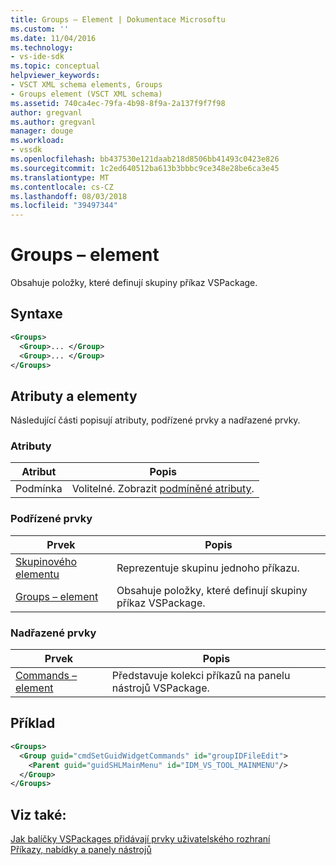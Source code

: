 ```yaml
---
title: Groups – Element | Dokumentace Microsoftu
ms.custom: ''
ms.date: 11/04/2016
ms.technology:
- vs-ide-sdk
ms.topic: conceptual
helpviewer_keywords:
- VSCT XML schema elements, Groups
- Groups element (VSCT XML schema)
ms.assetid: 740ca4ec-79fa-4b98-8f9a-2a137f9f7f98
author: gregvanl
ms.author: gregvanl
manager: douge
ms.workload:
- vssdk
ms.openlocfilehash: bb437530e121daab218d8506bb41493c0423e826
ms.sourcegitcommit: 1c2ed640512ba613b3bbbc9ce348e28be6ca3e45
ms.translationtype: MT
ms.contentlocale: cs-CZ
ms.lasthandoff: 08/03/2018
ms.locfileid: "39497344"
---
```

# <a name="groups-element"></a>Groups – element
Obsahuje položky, které definují skupiny příkaz VSPackage.  
  
## <a name="syntax"></a>Syntaxe  
  
```xml  
<Groups>  
  <Group>... </Group>  
  <Group>... </Group>  
</Groups>  
```  
  
## <a name="attributes-and-elements"></a>Atributy a elementy  
 Následující části popisují atributy, podřízené prvky a nadřazené prvky.  
  
### <a name="attributes"></a>Atributy  
  
|Atribut|Popis|  
|---------------|-----------------|  
|Podmínka|Volitelné. Zobrazit [podmíněné atributy](../extensibility/vsct-xml-schema-conditional-attributes.md).|  
  
### <a name="child-elements"></a>Podřízené prvky  
  
|Prvek|Popis|  
|-------------|-----------------|  
|[Skupinového elementu](../extensibility/group-element.md)|Reprezentuje skupinu jednoho příkazu.|  
|[Groups – element](../extensibility/groups-element.md)|Obsahuje položky, které definují skupiny příkaz VSPackage.|  
  
### <a name="parent-elements"></a>Nadřazené prvky  
  
|Prvek|Popis|  
|-------------|-----------------|  
|[Commands – element](../extensibility/commands-element.md)|Představuje kolekci příkazů na panelu nástrojů VSPackage.|  
  
## <a name="example"></a>Příklad  
  
```xml  
<Groups>  
  <Group guid="cmdSetGuidWidgetCommands" id="groupIDFileEdit">  
    <Parent guid="guidSHLMainMenu" id="IDM_VS_TOOL_MAINMENU"/>  
  </Group>  
</Groups>  
```  
  
## <a name="see-also"></a>Viz také:  
 [Jak balíčky VSPackages přidávají prvky uživatelského rozhraní](../extensibility/internals/how-vspackages-add-user-interface-elements.md)   
 [Příkazy, nabídky a panely nástrojů](../extensibility/internals/commands-menus-and-toolbars.md)